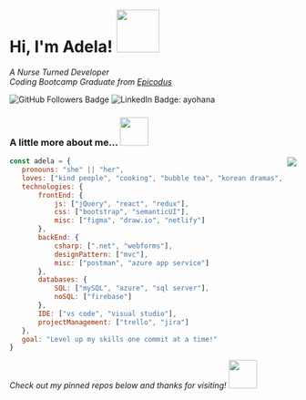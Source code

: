# Hi, I'm Adela! <img src="https://media.giphy.com/media/dB0lH3k3AE96259Exh/giphy.gif" width="75">

_A Nurse Turned Developer_
<br>
_Coding Bootcamp Graduate from [Epicodus](https://www.epicodus.com/)_

![GitHub Followers Badge](https://img.shields.io/github/followers/ayohana?color=pink&logo=github&style=flat-square)
![LinkedIn Badge: ayohana](https://img.shields.io/badge/-ayohana-blue?style=flat-square&logo=Linkedin&logoColor=white&link=https://www.linkedin.com/in/ayohana/)

### A little more about me... <img src="https://media.giphy.com/media/dwGHpzsExl6SDfd5sG/giphy.gif" width="50">  

<img align="right" src="https://media.giphy.com/media/db3tM8XX74ouqsp8mE/giphy.gif">
 
 `````javascript
const adela = {
    pronouns: "she" || "her",
    loves: ["kind people", "cooking", "bubble tea", "korean dramas", "my dog"],
    technologies: {
        frontEnd: {
            js: ["jQuery", "react", "redux"],
            css: ["bootstrap", "semanticUI"],
            misc: ["figma", "draw.io", "netlify"]
        },
        backEnd: {
            csharp: [".net", "webforms"],
            designPattern: ["mvc"],
            misc: ["postman", "azure app service"]
        },
        databases: {
            SQL: ["mySQL", "azure", "sql server"],
            noSQL: ["firebase"]
        },
        IDE: ["vs code", "visual studio"],
        projectManagement: ["trello", "jira"]
    },
    goal: "Level up my skills one commit at a time!"
}
`````

_Check out my pinned repos below and thanks for visiting!_ <img src="https://media.giphy.com/media/lOfzwCwpbEBOu5e1ob/giphy.gif" width="50">
